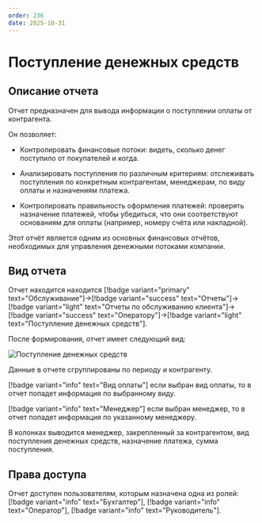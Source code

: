 ```yaml
---
order: 236
date: 2025-10-31
---
```

# Поступление денежных средств

## Описание отчета

Отчет предназначен для вывода информации о поступлении оплаты от контрагента.

Он позволяет:

- Контролировать финансовые потоки: видеть, сколько денег поступило от покупателей и когда.

- Анализировать поступления по различным критериям: отслеживать поступления по конкретным контрагентам, менеджерам, по виду оплаты и назначениям платежа.

- Контролировать правильность оформления платежей: проверять назначение платежей, чтобы убедиться, что они соответствуют основаниям для оплаты (например, номеру счёта или накладной).

Этот отчёт является одним из основных финансовых отчётов, необходимых для управления денежными потоками компании.

## Вид отчета

Отчет находится находится [!badge variant="primary" text="Обслуживание"]->[!badge variant="success" text="Отчеты"]->[!badge variant="light" text="Отчеты по обслуживанию клиента"]->[!badge variant="success" text="Оператору"]->[!badge variant="light" text="Поступление денежных средств"].

После формирования, отчет имеет следующий вид:

![Поступление денежных средств](/images/Отчет_поступление_денежных_средств.jpg)

Данные в отчете сгруппированы по периоду и контрагенту.

[!badge variant="info" text="Вид оплаты"] если выбран вид оплаты, то в отчет попадет информация по выбранному виду. 

[!badge variant="info" text="Менеджер"] если выбран менеджер, то в отчет попадет информация по указанному менеджеру. 

В колонках выводится менеджер, закрепленный за контрагентом, вид поступления денежных средств, назначение платежа, сумма поступления.

## Права доступа

Отчет доступен пользователям, которым назначена одна из ролей: [!badge variant="info" text="Бухгалтер"], [!badge variant="info" text="Оператор"], [!badge variant="info" text="Руководитель"].
